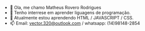 - 👋 Ola, me chamo Matheus Rovero Rodrigues
- 👀 Tenho interrese em aprender liguagens de programação.
- 🌱 Atualmente estou aprendendo HTML / JAVASCRIPT / CSS.
- 📫 Email: vector.320@outlook.com  / whatsapp: (14)98148-2854
